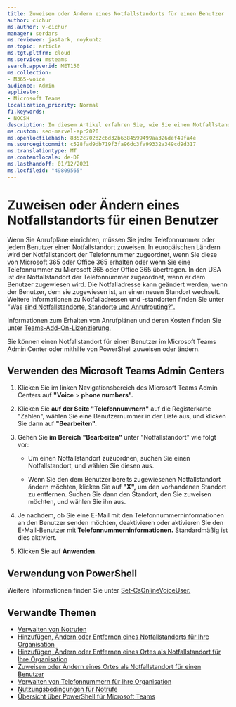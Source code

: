 ```yaml
---
title: Zuweisen oder Ändern eines Notfallstandorts für einen Benutzer
author: cichur
ms.author: v-cichur
manager: serdars
ms.reviewer: jastark, roykuntz
ms.topic: article
ms.tgt.pltfrm: cloud
ms.service: msteams
search.appverid: MET150
ms.collection:
- M365-voice
audience: Admin
appliesto:
- Microsoft Teams
localization_priority: Normal
f1.keywords:
- NOCSH
description: In diesem Artikel erfahren Sie, wie Sie einen Notfallstandort für Benutzer in Ihrer Organisation zuweisen oder ändern.
ms.custom: seo-marvel-apr2020
ms.openlocfilehash: 8352c702d2c6d32b6384599499aa326def49fa4e
ms.sourcegitcommit: c528fad9db719f3fa96dc3fa99332a349cd9d317
ms.translationtype: MT
ms.contentlocale: de-DE
ms.lasthandoff: 01/12/2021
ms.locfileid: "49809565"
---
```

# <a name="assign-or-change-an-emergency-location-for-a-user"></a>Zuweisen oder Ändern eines Notfallstandorts für einen Benutzer

Wenn Sie Anrufpläne einrichten, müssen Sie jeder Telefonnummer oder jedem Benutzer einen Notfallstandort zuweisen. In europäischen Ländern wird der Notfallstandort der Telefonnummer zugeordnet, wenn Sie diese von Microsoft 365 oder Office 365 erhalten oder wenn Sie eine Telefonnummer zu Microsoft 365 oder Office 365 übertragen. In den USA ist der Notfallstandort der Telefonnummer zugeordnet, wenn er dem Benutzer zugewiesen wird. Die Notfalladresse kann geändert werden, wenn der Benutzer, dem sie zugewiesen ist, an einen neuen Standort wechselt. Weitere Informationen zu Notfalladressen und -standorten finden Sie unter "Was [sind Notfallstandorte, Standorte und Anrufrouting?".](/microsoftteams/what-are-emergency-locations-addresses-and-call-routing)
  
Informationen zum Erhalten von Anrufplänen und deren Kosten finden Sie unter [Teams-Add-On-Lizenzierung.](https://docs.microsoft.com/microsoftteams/teams-add-on-licensing/microsoft-teams-add-on-licensing)
  
Sie können einen Notfallstandort für einen Benutzer im Microsoft Teams Admin Center oder mithilfe von PowerShell zuweisen oder ändern.

## <a name="using-the-microsoft-teams-admin-center"></a>Verwenden des Microsoft Teams Admin Centers

1. Klicken Sie im linken Navigationsbereich des Microsoft Teams Admin Centers auf **"Voice**  >  **phone numbers".**

2. Klicken Sie **auf der Seite "Telefonnummern"** auf die Registerkarte "Zahlen", wählen Sie eine Benutzernummer in der Liste aus, und klicken Sie dann auf **"Bearbeiten".** 

3. Gehen Sie **im Bereich** **"Bearbeiten"** unter "Notfallstandort" wie folgt vor:

   - Um einen Notfallstandort zuzuordnen, suchen Sie einen Notfallstandort, und wählen Sie diesen aus.

   - Wenn Sie den dem Benutzer bereits zugewiesenen Notfallstandort ändern möchten, klicken Sie auf **"X",** um den vorhandenen Standort zu entfernen. Suchen Sie dann den Standort, den Sie zuweisen möchten, und wählen Sie ihn aus.

4. Je nachdem, ob Sie eine E-Mail mit den Telefonnummerninformationen an den Benutzer senden möchten, deaktivieren oder aktivieren Sie den E-Mail-Benutzer mit **Telefonnummerninformationen.** Standardmäßig ist dies aktiviert.

5. Klicken Sie auf **Anwenden**.

## <a name="using-powershell"></a>Verwendung von PowerShell

Weitere Informationen finden Sie unter [Set-CsOnlineVoiceUser.](https://docs.microsoft.com/powershell/module/skype/set-csonlinevoiceuser) 

    
## <a name="related-topics"></a>Verwandte Themen

- [Verwalten von Notrufen](what-are-emergency-locations-addresses-and-call-routing.md)
- [Hinzufügen, Ändern oder Entfernen eines Notfallstandorts für Ihre Organisation](add-change-remove-emergency-location-organization.md)
- [Hinzufügen, Ändern oder Entfernen eines Ortes als Notfallstandort für Ihre Organisation](add-change-remove-emergency-place-organization.md)
- [Zuweisen oder Ändern eines Ortes als Notfallstandort für einen Benutzer](assign-change-emergency-place-user.md)
- [Verwalten von Telefonnummern für Ihre Organisation](/microsoftteams/manage-phone-numbers-for-your-organization)
- [Nutzungsbedingungen für Notrufe](/microsoftteams/emergency-calling-terms-and-conditions)
- [Übersicht über PowerShell für Microsoft Teams](teams-powershell-overview.md)

